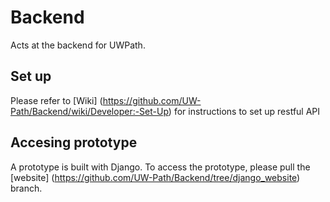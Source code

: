 # Backend
Acts at the backend for UWPath. 

## Set up
Please refer to [Wiki] (https://github.com/UW-Path/Backend/wiki/Developer:-Set-Up) for instructions to set up restful API

## Accesing prototype
A prototype is built with Django. To access the prototype, please pull the [website] (https://github.com/UW-Path/Backend/tree/django_website) branch. 
